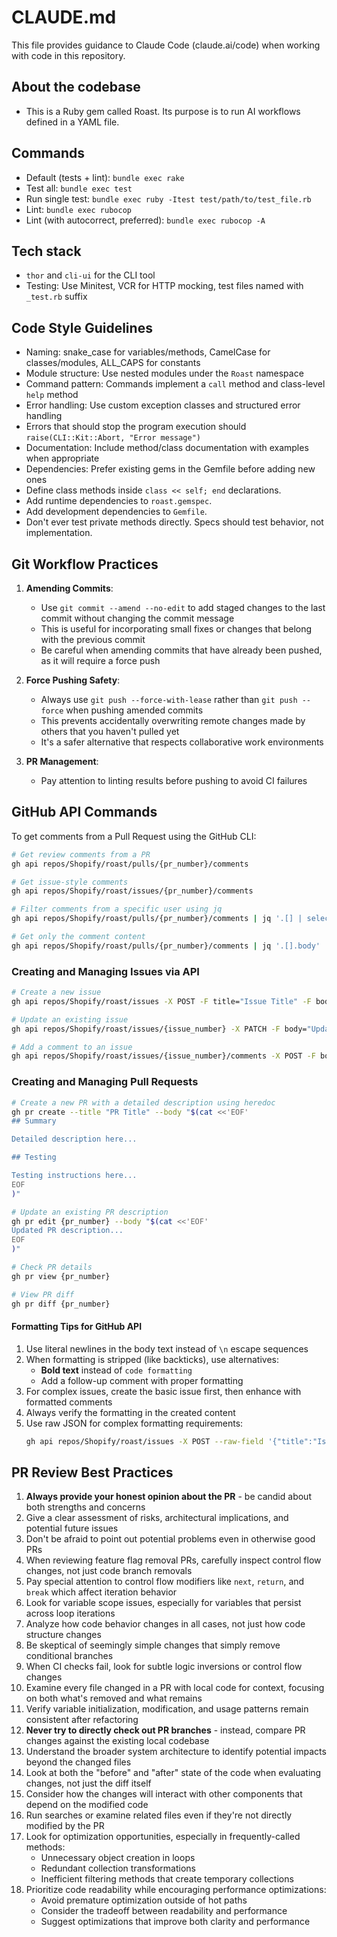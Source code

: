 # CLAUDE.md

This file provides guidance to Claude Code (claude.ai/code) when working with code in this repository.

## About the codebase
- This is a Ruby gem called Roast. Its purpose is to run AI workflows defined in a YAML file.

## Commands

- Default (tests + lint): `bundle exec rake`
- Test all: `bundle exec test`
- Run single test: `bundle exec ruby -Itest test/path/to/test_file.rb`
- Lint: `bundle exec rubocop`
- Lint (with autocorrect, preferred): `bundle exec rubocop -A`

## Tech stack
- `thor` and `cli-ui` for the CLI tool
- Testing: Use Minitest, VCR for HTTP mocking, test files named with `_test.rb` suffix

## Code Style Guidelines

- Naming: snake_case for variables/methods, CamelCase for classes/modules, ALL_CAPS for constants
- Module structure: Use nested modules under the `Roast` namespace
- Command pattern: Commands implement a `call` method and class-level `help` method
- Error handling: Use custom exception classes and structured error handling
- Errors that should stop the program execution should `raise(CLI::Kit::Abort, "Error message")`
- Documentation: Include method/class documentation with examples when appropriate
- Dependencies: Prefer existing gems in the Gemfile before adding new ones
- Define class methods inside `class << self; end` declarations.
- Add runtime dependencies to `roast.gemspec`.
- Add development dependencies to `Gemfile`.
- Don't ever test private methods directly. Specs should test behavior, not implementation.

## Git Workflow Practices

1. **Amending Commits**:
   - Use `git commit --amend --no-edit` to add staged changes to the last commit without changing the commit message
   - This is useful for incorporating small fixes or changes that belong with the previous commit
   - Be careful when amending commits that have already been pushed, as it will require a force push

2. **Force Pushing Safety**:
   - Always use `git push --force-with-lease` rather than `git push --force` when pushing amended commits
   - This prevents accidentally overwriting remote changes made by others that you haven't pulled yet
   - It's a safer alternative that respects collaborative work environments

4. **PR Management**:
   - Pay attention to linting results before pushing to avoid CI failures

## GitHub API Commands
To get comments from a Pull Request using the GitHub CLI:

```bash
# Get review comments from a PR
gh api repos/Shopify/roast/pulls/{pr_number}/comments

# Get issue-style comments
gh api repos/Shopify/roast/issues/{pr_number}/comments

# Filter comments from a specific user using jq
gh api repos/Shopify/roast/pulls/{pr_number}/comments | jq '.[] | select(.user.login == "username")'

# Get only the comment content
gh api repos/Shopify/roast/pulls/{pr_number}/comments | jq '.[].body'
```

### Creating and Managing Issues via API

```bash
# Create a new issue
gh api repos/Shopify/roast/issues -X POST -F title="Issue Title" -F body="Issue description"

# Update an existing issue
gh api repos/Shopify/roast/issues/{issue_number} -X PATCH -F body="Updated description"

# Add a comment to an issue
gh api repos/Shopify/roast/issues/{issue_number}/comments -X POST -F body="Comment text"
```

### Creating and Managing Pull Requests

```bash
# Create a new PR with a detailed description using heredoc
gh pr create --title "PR Title" --body "$(cat <<'EOF'
## Summary

Detailed description here...

## Testing

Testing instructions here...
EOF
)"

# Update an existing PR description
gh pr edit {pr_number} --body "$(cat <<'EOF'
Updated PR description...
EOF
)"

# Check PR details
gh pr view {pr_number}

# View PR diff
gh pr diff {pr_number}
```

#### Formatting Tips for GitHub API
1. Use literal newlines in the body text instead of `\n` escape sequences
2. When formatting is stripped (like backticks), use alternatives:
   - **Bold text** instead of `code formatting`
   - Add a follow-up comment with proper formatting
3. For complex issues, create the basic issue first, then enhance with formatted comments
4. Always verify the formatting in the created content
5. Use raw JSON for complex formatting requirements:
   ```bash
   gh api repos/Shopify/roast/issues -X POST --raw-field '{"title":"Issue Title","body":"Complex **formatting** with `code` and lists:\n\n1. Item one\n2. Item two"}'
   ```

## PR Review Best Practices
1. **Always provide your honest opinion about the PR** - be candid about both strengths and concerns
2. Give a clear assessment of risks, architectural implications, and potential future issues
3. Don't be afraid to point out potential problems even in otherwise good PRs
4. When reviewing feature flag removal PRs, carefully inspect control flow changes, not just code branch removals
5. Pay special attention to control flow modifiers like `next`, `return`, and `break` which affect iteration behavior
6. Look for variable scope issues, especially for variables that persist across loop iterations
7. Analyze how code behavior changes in all cases, not just how code structure changes
8. Be skeptical of seemingly simple changes that simply remove conditional branches
9. When CI checks fail, look for subtle logic inversions or control flow changes
10. Examine every file changed in a PR with local code for context, focusing on both what's removed and what remains
11. Verify variable initialization, modification, and usage patterns remain consistent after refactoring
12. **Never try to directly check out PR branches** - instead, compare PR changes against the existing local codebase
13. Understand the broader system architecture to identify potential impacts beyond the changed files
14. Look at both the "before" and "after" state of the code when evaluating changes, not just the diff itself
15. Consider how the changes will interact with other components that depend on the modified code
16. Run searches or examine related files even if they're not directly modified by the PR
17. Look for optimization opportunities, especially in frequently-called methods:
    - Unnecessary object creation in loops 
    - Redundant collection transformations
    - Inefficient filtering methods that create temporary collections
18. Prioritize code readability while encouraging performance optimizations:
    - Avoid premature optimization outside of hot paths
    - Consider the tradeoff between readability and performance
    - Suggest optimizations that improve both clarity and performance